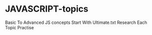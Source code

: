 # JAVASCRIPT-topics
Basic To Advanced JS concepts
Start With Ultimate.txt Research Each Topic Practise
